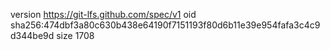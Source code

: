 version https://git-lfs.github.com/spec/v1
oid sha256:474dbf3a80c630b438e64190f7151193f80d6b11e39e954fafa3c4c9d344be9d
size 1708
